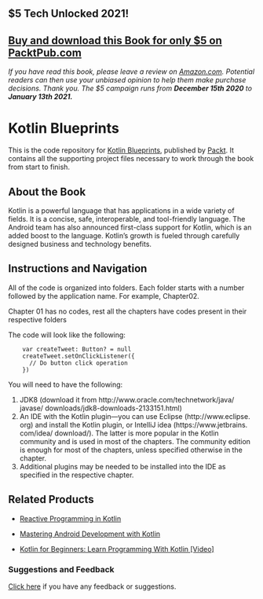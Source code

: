 ## $5 Tech Unlocked 2021!
[Buy and download this Book for only $5 on PacktPub.com](https://www.packtpub.com/product/kotlin-blueprints/9781788390804)
-----
*If you have read this book, please leave a review on [Amazon.com](https://www.amazon.com/gp/product/1788390806).     Potential readers can then use your unbiased opinion to help them make purchase decisions. Thank you. The $5 campaign         runs from __December 15th 2020__ to __January 13th 2021.__*

# Kotlin Blueprints
This is the code repository for [Kotlin Blueprints](https://www.packtpub.com/application-development/kotlin-blueprints?utm_source=github&utm_medium=repository&utm_campaign=9781788390804), published by [Packt](https://www.packtpub.com/?utm_source=github). It contains all the supporting project files necessary to work through the book from start to finish.
## About the Book
Kotlin is a powerful language that has applications in a wide variety of fields. It is a concise, safe, interoperable, and tool-friendly language. The Android team has also announced first-class support for Kotlin, which is an added boost to the language. Kotlin’s growth is fueled through carefully designed business and technology benefits.


## Instructions and Navigation
All of the code is organized into folders. Each folder starts with a number followed by the application name. For example, Chapter02.

Chapter 01 has no codes, rest all the chapters have codes present in their respective folders

The code will look like the following:
```
    var createTweet: Button? = null
    createTweet.setOnClickListener({
      // Do button click operation
    })
```

You will need to have the following:
1. JDK8 (download it from http:/​/​www.​oracle.​com/​technetwork/​java/​javase/
downloads/​jdk8-​downloads-​2133151.​html)
2. An IDE with the Kotlin plugin—you can use Eclipse (http:/​/​www.​eclipse.​org)
and install the Kotlin plugin, or IntelliJ idea (https:/​/​www.​jetbrains.​com/​idea/
download/​). The latter is more popular in the Kotlin community and is used in
most of the chapters. The community edition is enough for most of the chapters,
unless specified otherwise in the chapter.
3. Additional plugins may be needed to be installed into the IDE as specified in the
respective chapter.

## Related Products
* [Reactive Programming in Kotlin](https://www.packtpub.com/application-development/reactive-programming-kotlin?utm_source=github&utm_medium=repository&utm_campaign=9781788473026)

* [Mastering Android Development with Kotlin](https://www.packtpub.com/application-development/mastering-android-development-kotlin?utm_source=github&utm_medium=repository&utm_campaign=9781788473699)

* [Kotlin for Beginners: Learn Programming With Kotlin [Video]](https://www.packtpub.com/application-development/kotlin-beginners-learn-programming-kotlin-video?utm_source=github&utm_medium=repository&utm_campaign=9781788625944)

### Suggestions and Feedback
[Click here](https://docs.google.com/forms/d/e/1FAIpQLSe5qwunkGf6PUvzPirPDtuy1Du5Rlzew23UBp2S-P3wB-GcwQ/viewform) if you have any feedback or suggestions.
